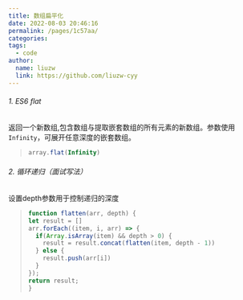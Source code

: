 ```yaml
---
title: 数组扁平化
date: 2022-08-03 20:46:16
permalink: /pages/1c57aa/
categories:
tags:
  - code
author:
  name: liuzw
  link: https://github.com/liuzw-cyy
---
```

###### 1. ES6 flat
返回一个新数组,包含数组与提取嵌套数组的所有元素的新数组。参数使用`Infinity`，可展开任意深度的嵌套数组。
> ```js
> array.flat(Infinity)
> ```

###### 2. 循环递归（面试写法）
设置depth参数用于控制递归的深度
> ```js
> function flatten(arr, depth) {
> let result = []
> arr.forEach((item, i, arr) => {
>   if(Array.isArray(item) && depth > 0) {
>     result = result.concat(flatten(item, depth - 1))
>   } else {
>     result.push(arr[i])
>   }
> });
> return result;
> }
> ```